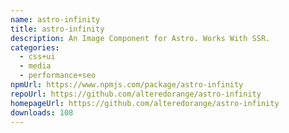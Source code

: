 ```yaml
---
name: astro-infinity
title: astro-infinity
description: An Image Component for Astro. Works With SSR.
categories:
  - css+ui
  - media
  - performance+seo
npmUrl: https://www.npmjs.com/package/astro-infinity
repoUrl: https://github.com/alteredorange/astro-infinity
homepageUrl: https://github.com/alteredorange/astro-infinity
downloads: 108
---
```

